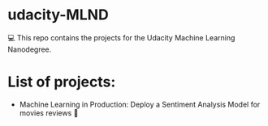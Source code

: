 # udacity-MLND
:computer: This repo contains the projects for the Udacity Machine Learning Nanodegree.

# List of projects:

- Machine Learning in Production: Deploy a Sentiment Analysis Model for movies reviews :movie_camera:  
 

